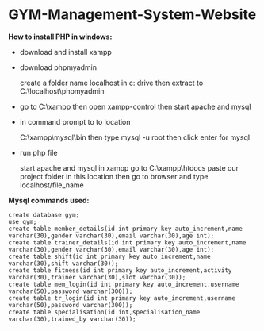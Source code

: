 # GYM-Management-System-Website

**How to install PHP in windows:**

- download and install xampp

- download phpmyadmin

	create a folder name localhost in c: drive then extract to C:\localhost\phpmyadmin

- go to C:\xampp then open xampp-control then start apache and mysql

- in command prompt to to location

	C:\xampp\mysql\bin
	then type mysql -u root
	then click enter for mysql

- run php file
	
	start apache and mysql in xampp
	go to C:\xampp\htdocs
	paste our project folder in this location
	then go to browser and type
	localhost/file_name
	
	
**Mysql commands used:**

	create database gym;
	use gym;
	create table member_details(id int primary key auto_increment,name varchar(30),gender varchar(30),email varchar(30),age int);
	create table trainer_details(id int primary key auto_increment,name varchar(30),gender varchar(30),email varchar(30),age int);
	create table shift(id int primary key auto_increment,name varchar(30),shift varchar(30));
	create table fitness(id int primary key auto_increment,activity varchar(30),trainer varchar(30),slot varchar(30));
	create table mem_login(id int primary key auto_increment,username varchar(50),password varchar(300));
	create table tr_login(id int primary key auto_increment,username varchar(50),password varchar(300));
	create table specialisation(id int,specialisation_name varchar(30),trained_by varchar(30));
